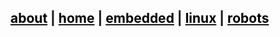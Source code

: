 <style>
mark{
  color:black;
  background-color:transparent;
}
mark:hover{
  color:red;
  background-color:transparent;
}
</style>



## [<mark>about</mark>](https://google.com)    |    [<mark>home</mark>](https://google.com)    |    [<mark>embedded</mark>](https://google.com)    |    [<mark>linux</mark>](https://google.com)    |    [<mark>robots</mark>](https://google.com)


